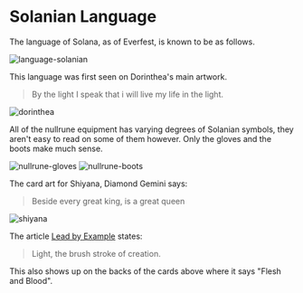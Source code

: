 # Solanian Language

The language of Solana, as of Everfest, is known to be as follows.

<img src="https://d2hl7maqck52px.cloudfront.net/languages/language-solanian.webp" alt="language-solanian" class="center">

This language was first seen on Dorinthea's main artwork.

> By the light I speak that i will live my life in the light.

<img src="https://d2hl7maqck52px.cloudfront.net/languages/dorinthea.webp" alt="dorinthea" class="center">

All of the nullrune equipment has varying degrees of Solanian symbols, they aren't easy to read on some of them however. Only the gloves and the boots make much sense.

<img src="https://d2hl7maqck52px.cloudfront.net/languages/nullrune-gloves.webp" alt="nullrune-gloves" class="center">
<img src="https://d2hl7maqck52px.cloudfront.net/languages/nullrune-boots.webp" alt="nullrune-boots" class="center">

The card art for Shiyana, Diamond Gemini says:

> Beside every great king, is a great queen

<img src="https://d2hl7maqck52px.cloudfront.net/languages/shiyana.webp" alt="shiyana" class="center">

The article [Lead by Example](https://fabtcg.com/articles/lead-example/) states:

> Light, the brush stroke of creation.

This also shows up on the backs of the cards above where it says "Flesh and Blood".

